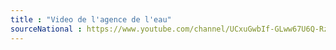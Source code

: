```yaml
---
title : "Video de l'agence de l'eau"
sourceNational : https://www.youtube.com/channel/UCxuGwbIf-GLww67U6Q-Rz5w
---
```

